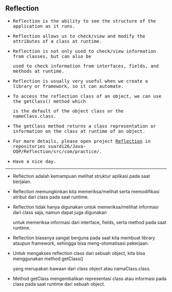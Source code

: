 ## Reflection

- <samp>Reflection is the ability to see the structure of the application as it runs.</samp>

- <samp>Reflection allows us to check/view and modify the attributes of a class at runtime.</samp>

- <samp>Reflection is not only used to check/view information from classes, but can also be</samp> 

  <samp>used to check information from interfaces, fields, and methods at runtime.</samp>

- <samp>Reflection is usually very useful when we create a library or framework, so it can automate.</samp>

- <samp>To access the reflection class of an object, we can use the getClass() method which</samp> 

  <samp>is the default of the object class or the nameClass.class.</samp>

- <samp>The getClass method returns a class representation or information on the class at runtime of an object.</samp>

- <samp>For more details, please open project [Reflection](https://github.com/suardi26/Java-OOP/tree/main/Reflection/src/com/practice) in repositories suardi26/Java-OOP/Reflection/src/com/practice/.</samp>

- <samp>Have a nice day.</samp>

---

- Reflection adalah kemampuan melihat struktur aplikasi pada saat berjalan.

- Reflection memungkinkan kita memeriksa/melihat serta memodifikasi atribut dari class pada saat runtime.

- Reflection tidak hanya digunakan untuk memeriksa/melihat informasi dari class saja, namun dapat juga digunakan 

  untuk memeriksa informasi dari interface, fields, serta method pada saat runtime.

- Reflection biasanya sangat berguna pada saat kita membuat library ataupun framework, sehingga bisa meng-otomatisasi pekerjaan.

- Untuk mengakses reflection class dari sebuah object, kita bisa menggunakan method getClass()
  
  yang merupakan bawaan dari class object atau namaClass.class.

- Method getClass mengembalikan representasi class atau informasi pada class pada saat runtime dari sebuah object.
